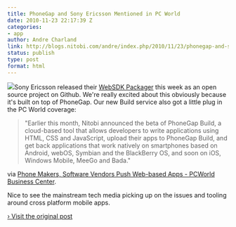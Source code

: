 ```yaml
---
title: PhoneGap and Sony Ericsson Mentioned in PC World
date: 2010-11-23 22:17:39 Z
categories:
- app
author: Andre Charland
link: http://blogs.nitobi.com/andre/index.php/2010/11/23/phonegap-and-sony-ericsson-mentioned-in-pc-world/
status: publish
type: post
format: html
---
```


![](http://blogs.sonyericsson.com/developerworld/files/2010/11/websdk4_blog4.jpg)Sony Ericsson released their [WebSDK Packager](http://blogs.sonyericsson.com/developerworld/2010/11/23/now-hack-this-websdk-packager-source-code-on-github/) this week as an open source project on Github. We're really excited about this obviously because it's built on top of PhoneGap. Our new Build service also got a little plug in the PC World coverage:

> "Earlier this month, Nitobi announced the beta of PhoneGap Build, a cloud-based tool that allows developers to write applications using HTML, CSS and JavaScript, upload their apps to PhoneGap Build, and get back applications that work natively on smartphones based on Android, webOS, Symbian and the BlackBerry OS, and soon on iOS, Windows Mobile, MeeGo and Bada."

via [Phone Makers, Software Vendors Push Web-based Apps - PCWorld Business Center](http://www.pcworld.com/businesscenter/article/211465/phone_makers_software_vendors_push_webbased_apps.html).

Nice to see the mainstream tech media picking up on the issues and tooling around cross platform mobile apps.

[› Visit the original post](http://blogs.nitobi.com/andre/index.php/2010/11/23/phonegap-and-sony-ericsson-mentioned-in-pc-world/)
